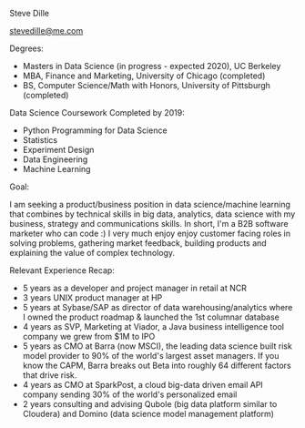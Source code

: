 Steve Dille

stevedille@me.com

Degrees:  
- Masters in Data Science (in progress - expected 2020), UC Berkeley  
- MBA, Finance and Marketing, University of Chicago (completed)  
- BS, Computer Science/Math with Honors, University of Pittsburgh (completed)  

Data Science Coursework Completed by 2019:

- Python Programming for Data Science  
- Statistics  
- Experiment Design   
- Data Engineering  
- Machine Learning  

Goal:  

I am seeking a product/business position in data science/machine learning that combines by technical skills in big data, analytics, data science with my business, strategy and communications skills.  In short, I'm a B2B software marketer who can code :)  I very much enjoy enjoy customer facing roles in solving problems, gathering market feedback, building products and explaining the value of complex technology.  

Relevant Experience Recap:  
- 5 years as a developer and project manager in retail at NCR
- 3 years UNIX product manager at HP
- 5 years at Sybase/SAP as director of data warehousing/analytics where I owned the product roadmap & launched the 1st columnar database
- 4 years as SVP, Marketing at Viador, a Java business intelligence tool company we grew from $1M to IPO
- 5 years as CMO at Barra (now MSCI), the leading data science built risk model provider to 90% of the world's largest asset managers. If you know the CAPM, Barra breaks out Beta into roughly 64 different factors that drive risk.  
- 4 years as CMO at SparkPost, a cloud big-data driven email API company sending 30% of the world's personalized email
- 2 years consulting and advising Qubole (big data platform similar to Cloudera) and Domino (data science model management platform)
